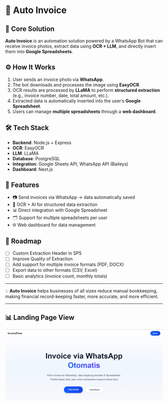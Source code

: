 # 📄 Auto Invoice

## 🚀 Core Solution

**Auto Invoice** is an automation solution powered by a WhatsApp Bot that can receive invoice photos, extract data using **OCR + LLM**, and directly insert them into **Google Spreadsheets**.

## ⚙️ How It Works

1. User sends an invoice photo via **WhatsApp**.
2. The bot downloads and processes the image using **EasyOCR**.
3. OCR results are processed by **LLaMA** to perform **structured extraction** (e.g., invoice number, date, total amount, etc.).
4. Extracted data is automatically inserted into the user’s **Google Spreadsheet**.
5. Users can manage **multiple spreadsheets** through a **web dashboard**.

## 🛠️ Tech Stack

* **Backend**: Node.js + Express
* **OCR**: EasyOCR
* **LLM**: LLaMA
* **Database**: PostgreSQL
* **Integration**: Google Sheets API, WhatsApp API (Baileys)
* **Dashboard**: Next.js

## 🌟 Features

* 📷 Send invoices via WhatsApp → data automatically saved
* 🤖 OCR + AI for structured data extraction
* 📊 Direct integration with Google Spreadsheet
* 🗂️ Support for multiple spreadsheets per user
* 🌐 Web dashboard for data management

## 🚧 Roadmap

* [ ] Custom Extraction Header in SPS
* [ ] Improve Quality of Extraction
* [ ] Add support for multiple invoice formats (PDF, DOCX)
* [ ] Export data to other formats (CSV, Excel)
* [ ] Basic analytics (invoice count, monthly totals)

---

💡 **Auto Invoice** helps businesses of all sizes reduce manual bookkeeping, making financial record-keeping faster, more accurate, and more efficient.

---

## 📊 Landing Page View

![Landing Page View](./docs/image.png)
